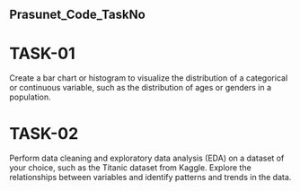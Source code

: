 ## Prasunet_Code_TaskNo

# TASK-01

Create a bar chart or histogram to visualize the distribution of a categorical or continuous variable, such as the distribution of ages or genders in a population.


# TASK-02

Perform data cleaning and exploratory data analysis (EDA) on a dataset of your choice, such as the Titanic dataset from Kaggle. Explore the relationships between variables and identify patterns and trends in the data.
